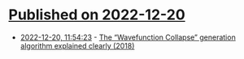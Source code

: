 # [Published on 2022-12-20](index.md)

* [2022-12-20, 11:54:23](https://news.ycombinator.com/item?id=34064652) - [The “Wavefunction Collapse” generation algorithm explained clearly (2018)](https://robertheaton.com/2018/12/17/wavefunction-collapse-algorithm/)
